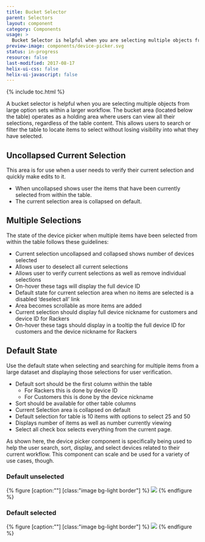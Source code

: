 ```yaml
---
title: Bucket Selector
parent: Selectors
layout: component
category: Components
usage: >
  Bucket Selector is helpful when you are selecting multiple objects from large option sets within a larger workflow. The bucket area (located below the table) operates as a holding area where users can view all their selections, regardless of the table content. This allows users to search and/or filter the table to locate items to select without losing visibility into what they have selected.
preview-image: components/device-picker.svg
status: in-progress
resource: false
last-modified: 2017-08-17
helix-ui-css: false
helix-ui-javascript: false
---
```


{% include toc.html %}

<section class="static-section" markdown="1">

A bucket selector is helpful when you are selecting multiple objects from large option sets within a larger workflow. The bucket area (located below the table) operates as a holding area where users can view all their selections, regardless of the table content. This allows users to search or filter the table to locate items to select without losing visibility into what they have selected.

## Uncollapsed Current Selection

This area is for use when a user needs to verify their current selection and quickly make edits to it.

- When uncollapsed shows user the items that have been currently selected from within the table.
- The current selection area is collapsed on default.

</section>

<section class="static-section" markdown="1">

## Multiple Selections

The state of the device picker when multiple items have been selected from within the table follows these guidelines:

- Current selection uncollapsed and collapsed shows number of devices selected
- Allows user to deselect all current selections
- Allows user to verify current selections as well as remove individual selections
- On-hover these tags will display the full device ID
- Default state for current selection area when no items are selected is a disabled ‘deselect all’ link
- Area becomes scrollable as more items are added
- Current selection should display full device nickname for customers and device ID for Rackers
- On-hover these tags should display in a tooltip the full device ID for customers and the device nickname for Rackers

</section>

<section class="static-section" markdown="1">

## Default State

Use the default state when selecting and searching for multiple items from a large dataset and displaying those selections for user verification.

- Default sort should be the first column within the table
    - For Rackers this is done by device ID
    - For Customers this is done by the device nickname
- Sort should be available for other table columns
- Current Selection area is collapsed on default
- Default selection for table is 10 items with options to select 25 and 50
- Displays number of items as well as number currently viewing
- Select all check box selects everything from the current page.

As shown here, the device picker component is specifically being used to help the user search, sort, display, and select devices related to their current workflow. This component can scale and be used for a variety of use cases, though.

### Default unselected

{% figure [caption:""] [class:"image bg-light border"] %}
![]({{site.cdn_url}}/img/components/device-picker.svg)
{% endfigure %}

### Default selected

{% figure [caption:""] [class:"image bg-light border"] %}
![]({{site.cdn_url}}/img/components/device-picker-selected.svg)
{% endfigure %}

</section>
